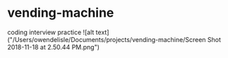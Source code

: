# vending-machine

coding interview practice
![alt text]("/Users/owendelisle/Documents/projects/vending-machine/Screen Shot 2018-11-18 at 2.50.44 PM.png")
